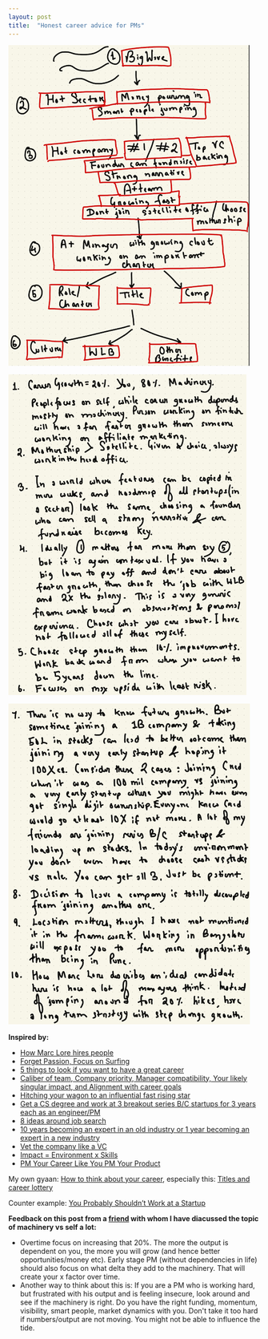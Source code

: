 ```yaml
---
layout: post
title:  "Honest career advice for PMs"
---
```


![Honest career framework](/assets/img/honest_career_framework.png)

![Honest career note](/assets/img/honest_career_note.png)

![Honest career note 2](/assets/img/honst_career_note_2.png)

**Inspired by:**
- [How Marc Lore hires people](https://youtu.be/3NfcPxFct-s?t=900)
- [Forget Passion, Focus on Surfing](https://productlife.to/p/forget-passion-focus-on-surfing-)
- [5 things to look if you want to have a great career](https://mobile.twitter.com/BeingPractical/status/1410302029742764043)
- [Caliber of team, Company priority, Manager compatibility, Your likely singular impact, and Alignment with career goals](https://twitter.com/shreyas/status/1379634120834215938)
- [Hitching your wagon to an influential fast rising star](https://mobile.twitter.com/gokulr/status/1391938691682095106)
- [Get a CS degree and work at 3 breakout series B/C startups for 3 years each as an engineer/PM](https://mobile.twitter.com/BrennerSpear/status/1333457906696646660)
- [8 ideas around job search](https://mobile.twitter.com/shreyas/status/1410989291895869445)
- [10 years becoming an expert in an old industry or 1 year becoming an expert in a new industry](https://twitter.com/sariazout/status/1437436501919518721)
- [Vet the company like a VC](https://mobile.twitter.com/mikekarnj/status/1353748657594576901)
- [Impact = Environment x Skills](https://www.reforge.com/blog/how-to-make-career-decisions)
- [PM Your Career Like You PM Your Product](https://debliu.substack.com/p/pm-your-career-like-you-pm-your-product)

My own gyaan: [How to think about your career](https://manassaloi.com/2020/04/12/master-post-career-gyan.html), especially this: [Titles and career lottery](https://manassaloi.com/2021/09/12/titles-luck-career.html)

Counter example: [You Probably Shouldn’t Work at a Startup](https://every.to/napkin-math/you-probably-shouldn-t-work-at-a-startup-9387b632-345c-4a22-bac0-3cb92f0eecf1)

**Feedback on this post from a [friend](https://www.linkedin.com/in/chitrak-gangrade/) with whom I have diacussed the topic of machinery vs self a lot:**
- Overtime focus on increasing that 20%. The more the output is dependent on you, the more you will grow (and hence better opportunities/money etc). Early stage PM (without dependencies in life) should also focus on what delta they add to the machinery. That will create your x factor over time.
- Another way to think about this is: If you are a PM who is working hard, but frustrated with his output and is feeling insecure, look around and see if the machinery is right. Do you have the right funding, momentum, visibility, smart people, market dynamics with you. Don't take it too hard if numbers/output are not moving. You might not be able to influence the tide.
